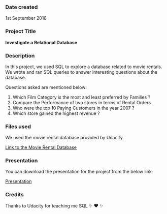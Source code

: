 ### Date created
1st September 2018

### Project Title
**Investigate a Relational Database**

### Description
In this project, we used SQL to explore a database related to movie rentals. We wrote and ran SQL queries to answer interesting questions about the database.

Questions asked are mentioned below:
1. Which Film Category is the most and least preferred by Families ?
2. Compare the Performance of two stores in terms of Rental Orders
3. Who were the top 10 Paying Customers in the year 2007 ?
4. Which store gained the highest revenue ?

### Files used
We used the movie rental database provided by Udacity.

[Link to the Movie Rental Database](https://drive.google.com/open?id=1qYQgwwap-ZEVhffty0WjPM14L5kXkQwI)

### Presentation
You can download the presentation for the project from the below link:

[Presentation](https://drive.google.com/open?id=1O4q6XcWOVqEZKv16ILescqWqB-taWrau)

### Credits
Thanks to Udacity for teaching me SQL :sparkles: :heart: :sparkles:
